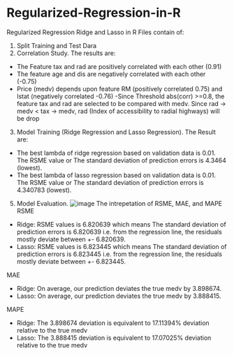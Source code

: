 # Regularized-Regression-in-R
Regularized Regression Ridge and Lasso in R
Files contain of:
1. Split Training and Test Dara
2. Correlation Study. The results are:
- The Feature tax and rad are positively correlated with each other (0.91)
- The feature age and dis are negatively correlated with each other (-0.75)
- Price (medv) depends upon feature RM (positively correlated 0.75) and lstat (negatively correlated -0.76)
-Since Threshold abs(corr) >=0.8, the feature tax and rad are selected to be compared with medv. Since rad -> medv < tax -> medv, rad (Index of accessibility to radial highways) will be drop
3. Model Training (Ridge Regression and Lasso Regression). The Result are:
- The best lambda of ridge regression based on validation data is 0.01. The RSME value or The standard deviation of prediction errors is 4.3464 (lowest).
- The best lambda of lasso regression based on validation data is 0.01. The RSME value or The standard deviation of prediction errors is 4.340783 (lowest).
5. Model Evaluation.
![image](https://user-images.githubusercontent.com/97785087/158914697-d968ed14-3086-4b2f-9782-7642c075c89b.png)
The intrepetation of RSME, MAE, and MAPE
RSME
- Ridge: RSME values is 6.820639 which means The standard deviation of prediction errors is 6.820639 i.e. from the regression line, the residuals mostly deviate between +- 6.820639.
- Lasso: RSME values is 6.823445 which means The standard deviation of prediction errors is 6.823445 i.e. from the regression line, the residuals mostly deviate between +- 6.823445.

MAE
- Ridge: On average, our prediction deviates the true medv by 3.898674.
- Lasso: On average, our prediction deviates the true medv by 3.888415.

MAPE
- Ridge: The 3.898674 deviation is equivalent to 17.11394% deviation relative to the true medv
- Lasso: The 3.888415 deviation is equivalent to 17.07025% deviation relative to the true medv
